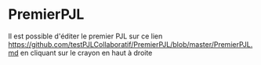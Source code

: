# PremierPJL


Il est possible d'éditer le premier PJL sur ce lien https://github.com/testPJLCollaboratif/PremierPJL/blob/master/PremierPJL.md en cliquant sur le crayon en haut à droite
